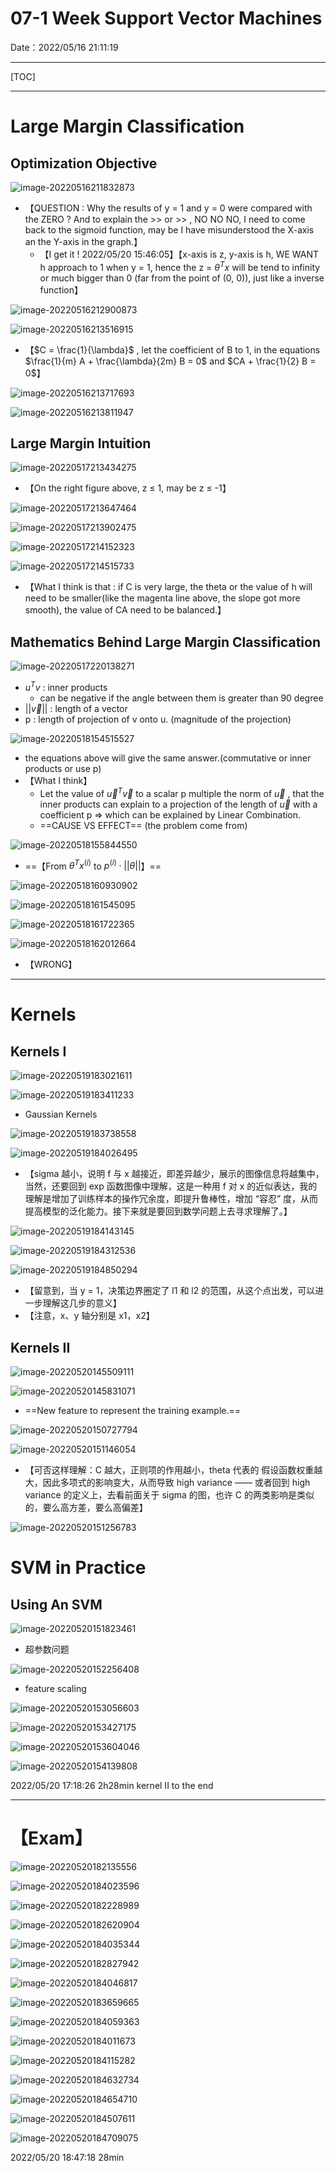 # 07-1 Week Support Vector Machines

Date：2022/05/16 21:11:19

------



[TOC]



------



# Large Margin Classification

## Optimization Objective

![image-20220516211832873](images/07_1_Week_Support_Vector_Machines/image-20220516211832873.png)

* 【QUESTION : Why the results of y = 1 and y = 0 were compared with the ZERO ? And to explain the >> or >> , NO NO NO, I need to come back to the sigmoid function, may be I have misunderstood the X-axis an the Y-axis in the graph.】
  * 【I get it ! 2022/05/20 15:46:05】【x-axis is z, y-axis is h, WE WANT h approach to 1 when y = 1, hence the z = $\theta^Tx$ will be tend to infinity or much bigger than 0 (far from the point of (0, 0)), just like a inverse function】

![image-20220516212900873](images/07_1_Week_Support_Vector_Machines/image-20220516212900873.png)

![image-20220516213516915](images/07_1_Week_Support_Vector_Machines/image-20220516213516915.png)

* 【$C = \frac{1}{\lambda}$ , let the coefficient of B to 1, in the equations $\frac{1}{m} A + \frac{\lambda}{2m} B = 0$ and $CA + \frac{1}{2} B = 0$】

![image-20220516213717693](images/07_1_Week_Support_Vector_Machines/image-20220516213717693.png)

![image-20220516213811947](images/07_1_Week_Support_Vector_Machines/image-20220516213811947.png)



## Large Margin Intuition

![image-20220517213434275](images/07_1_Week_Support_Vector_Machines/image-20220517213434275.png)

* 【On the right figure above, z ≤ 1, may be z ≤ -1】

![image-20220517213647464](images/07_1_Week_Support_Vector_Machines/image-20220517213647464.png)

![image-20220517213902475](images/07_1_Week_Support_Vector_Machines/image-20220517213902475.png)

![image-20220517214152323](images/07_1_Week_Support_Vector_Machines/image-20220517214152323.png)

![image-20220517214515733](images/07_1_Week_Support_Vector_Machines/image-20220517214515733.png)

* 【What I think is that : if C is very large, the theta or the value of h will need to be smaller(like the magenta line above, the slope got more smooth), the value of CA need to be balanced.】



## Mathematics Behind Large Margin Classification

![image-20220517220138271](images/07_1_Week_Support_Vector_Machines/image-20220517220138271.png)

* $u^T v$ : inner products
  * can be negative if the angle between them is greater than 90 degree
* $||\vec{v}||$ : length of a vector
* p : length of projection of v onto u. (magnitude of the projection)

![image-20220518154515527](images/07_1_Week_Support_Vector_Machines/image-20220518154515527.png)

* the equations above will give the same answer.(commutative or inner products or use p)
* 【What I think】
  * Let the value of $\vec{u}^T \vec{v}$ to a scalar p multiple the norm of $\vec{u}$ , that the inner products can explain to a projection of the length of $\vec{u}$ with a coefficient p => which can be explained by Linear Combination.
  * ==CAUSE VS EFFECT== (the problem come from)



![image-20220518155844550](images/07_1_Week_Support_Vector_Machines/image-20220518155844550.png)

* ==【From $\theta^T x^{(i)}$ to $p^{(i)} \cdot ||\theta||$】== 

![image-20220518160930902](images/07_1_Week_Support_Vector_Machines/image-20220518160930902.png)



![image-20220518161545095](images/07_1_Week_Support_Vector_Machines/image-20220518161545095.png)

![image-20220518161722365](images/07_1_Week_Support_Vector_Machines/image-20220518161722365.png)

![image-20220518162012664](images/07_1_Week_Support_Vector_Machines/image-20220518162012664.png)

* 【WRONG】



------

# Kernels

## Kernels I

![image-20220519183021611](images/07_1_Week_Support_Vector_Machines/image-20220519183021611.png)

![image-20220519183411233](images/07_1_Week_Support_Vector_Machines/image-20220519183411233.png)

* Gaussian Kernels

![image-20220519183738558](images/07_1_Week_Support_Vector_Machines/image-20220519183738558.png)

![image-20220519184026495](images/07_1_Week_Support_Vector_Machines/image-20220519184026495.png)

* 【sigma 越小，说明 f 与 x 越接近，即差异越少，展示的图像信息将越集中，当然，还要回到 exp 函数图像中理解，这是一种用 f 对 x 的近似表达，我的理解是增加了训练样本的操作冗余度，即提升鲁棒性，增加 “容忍” 度，从而提高模型的泛化能力。接下来就是要回到数学问题上去寻求理解了。】

![image-20220519184143145](images/07_1_Week_Support_Vector_Machines/image-20220519184143145.png)

![image-20220519184312536](images/07_1_Week_Support_Vector_Machines/image-20220519184312536.png)



![image-20220519184850294](images/07_1_Week_Support_Vector_Machines/image-20220519184850294.png)

* 【留意到，当 y = 1，决策边界圈定了 l1 和 l2 的范围，从这个点出发，可以进一步理解这几步的意义】
* 【注意，x、y 轴分别是 x1，x2】



## Kernels II

![image-20220520145509111](images/07_1_Week_Support_Vector_Machines/image-20220520145509111.png)

![image-20220520145831071](images/07_1_Week_Support_Vector_Machines/image-20220520145831071.png)

* ==New feature to represent the training example.== 

![image-20220520150727794](images/07_1_Week_Support_Vector_Machines/image-20220520150727794.png)

![image-20220520151146054](images/07_1_Week_Support_Vector_Machines/image-20220520151146054.png)

* 【可否这样理解：C 越大，正则项的作用越小，theta 代表的 假设函数权重越大，因此多项式的影响变大，从而导致 high variance —— 或者回到 high variance 的定义上，去看前面关于 sigma 的图，也许 C 的两类影响是类似的，要么高方差，要么高偏差】

![image-20220520151256783](images/07_1_Week_Support_Vector_Machines/image-20220520151256783.png)



# SVM in Practice

## Using An SVM

![image-20220520151823461](images/07_1_Week_Support_Vector_Machines/image-20220520151823461.png)

* 超参数问题

![image-20220520152256408](images/07_1_Week_Support_Vector_Machines/image-20220520152256408.png)

* feature scaling

![image-20220520153056603](images/07_1_Week_Support_Vector_Machines/image-20220520153056603.png)

![image-20220520153427175](images/07_1_Week_Support_Vector_Machines/image-20220520153427175.png)



![image-20220520153604046](images/07_1_Week_Support_Vector_Machines/image-20220520153604046.png)

![image-20220520154139808](images/07_1_Week_Support_Vector_Machines/image-20220520154139808.png)



2022/05/20 17:18:26 2h28min kernel II to the end

------



# 【Exam】

![image-20220520182135556](images/07_1_Week_Support_Vector_Machines/image-20220520182135556.png)

![image-20220520184023596](images/07_1_Week_Support_Vector_Machines/image-20220520184023596.png)



![image-20220520182228989](images/07_1_Week_Support_Vector_Machines/image-20220520182228989.png)

![image-20220520182620904](images/07_1_Week_Support_Vector_Machines/image-20220520182620904.png)

![image-20220520184035344](images/07_1_Week_Support_Vector_Machines/image-20220520184035344.png)



![image-20220520182827942](images/07_1_Week_Support_Vector_Machines/image-20220520182827942.png)

![image-20220520184046817](images/07_1_Week_Support_Vector_Machines/image-20220520184046817.png)



![image-20220520183659665](images/07_1_Week_Support_Vector_Machines/image-20220520183659665.png)

![image-20220520184059363](images/07_1_Week_Support_Vector_Machines/image-20220520184059363.png)



![image-20220520184011673](images/07_1_Week_Support_Vector_Machines/image-20220520184011673.png)

![image-20220520184115282](images/07_1_Week_Support_Vector_Machines/image-20220520184115282.png)





![image-20220520184632734](images/07_1_Week_Support_Vector_Machines/image-20220520184632734.png)

![image-20220520184654710](images/07_1_Week_Support_Vector_Machines/image-20220520184654710.png)

![image-20220520184507611](images/07_1_Week_Support_Vector_Machines/image-20220520184507611.png)

![image-20220520184709075](images/07_1_Week_Support_Vector_Machines/image-20220520184709075.png)



2022/05/20 18:47:18 28min